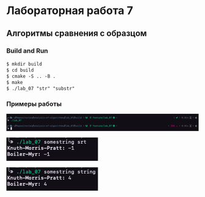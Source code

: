 # Лабораторная работа 7

## Алгоритмы сравнения с образцом

### Build and Run

```
$ mkdir build
$ cd build
$ cmake -S .. -B .
$ make
$ ./lab_07 "str" "substr"
```

### Примеры работы

![Пример1](../report/img/zero_arg.png)

![Пример2](../report/img/not_found.png)

![Пример3](../report/img/good.png)
